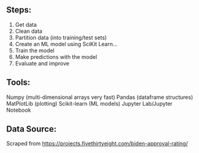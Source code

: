 ## Steps:

1. Get data
2. Clean data
3. Partition data (into training/test sets)
4. Create an ML model using SciKit Learn...
5. Train the model
6. Make predictions with the model
7. Evaluate and improve


## Tools:

Numpy (multi-dimensional arrays very fast)
Pandas (dataframe structures)
MatPlotLib (plotting)
Scikit-learn (ML models)
Jupyter Lab/Jupyter Notebook


## Data Source:
Scraped from https://projects.fivethirtyeight.com/biden-approval-rating/